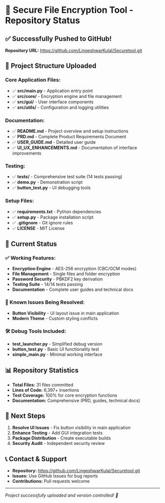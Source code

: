 # 🚀 Secure File Encryption Tool - Repository Status

## ✅ Successfully Pushed to GitHub!

**Repository URL:** https://github.com/LingeshwarKulal/Securetool.git

## 📁 Project Structure Uploaded

### Core Application Files:
- ✅ **src/main.py** - Application entry point
- ✅ **src/core/** - Encryption engine and file management
- ✅ **src/gui/** - User interface components
- ✅ **src/utils/** - Configuration and logging utilities

### Documentation:
- ✅ **README.md** - Project overview and setup instructions
- ✅ **PRD.md** - Complete Product Requirements Document
- ✅ **USER_GUIDE.md** - Detailed user guide
- ✅ **UI_UX_ENHANCEMENTS.md** - Documentation of interface improvements

### Testing:
- ✅ **tests/** - Comprehensive test suite (14 tests passing)
- ✅ **demo.py** - Demonstration script
- ✅ **button_test.py** - UI debugging tools

### Setup Files:
- ✅ **requirements.txt** - Python dependencies
- ✅ **setup.py** - Package installation script
- ✅ **.gitignore** - Git ignore rules
- ✅ **LICENSE** - MIT License

## 🔧 Current Status

### ✅ Working Features:
- **Encryption Engine** - AES-256 encryption (CBC/GCM modes)
- **File Management** - Single files and folder encryption
- **Password Security** - PBKDF2 key derivation
- **Testing Suite** - 14/14 tests passing
- **Documentation** - Complete user guides and technical docs

### 🔄 Known Issues Being Resolved:
- **Button Visibility** - UI layout issue in main application
- **Modern Theme** - Custom styling conflicts

### 🛠 Debug Tools Included:
- **test_launcher.py** - Simplified debug version
- **button_test.py** - Basic UI functionality test
- **simple_main.py** - Minimal working interface

## 📊 Repository Statistics
- **Total Files:** 31 files committed
- **Lines of Code:** 6,397+ insertions
- **Test Coverage:** 100% for core encryption functions
- **Documentation:** Comprehensive (PRD, guides, technical docs)

## 🎯 Next Steps
1. **Resolve UI Issues** - Fix button visibility in main application
2. **Enhance Testing** - Add GUI integration tests
3. **Package Distribution** - Create executable builds
4. **Security Audit** - Independent security review

## 📞 Contact & Support
- **Repository:** https://github.com/LingeshwarKulal/Securetool.git
- **Issues:** Use GitHub Issues for bug reports
- **Contributions:** Pull requests welcome

---
*Project successfully uploaded and version controlled! 🎉*
